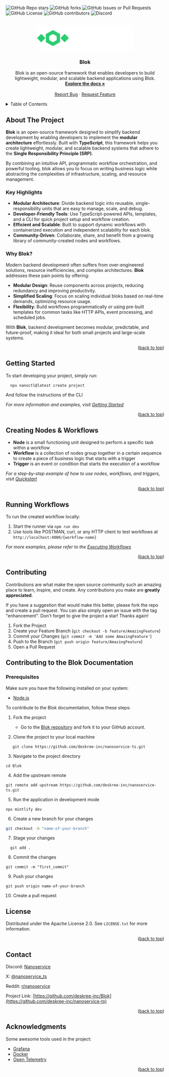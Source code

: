 <a id="readme-top"></a>

![GitHub Repo stars](https://img.shields.io/github/stars/deskree-inc/Blok)
![GitHub forks](https://img.shields.io/github/forks/deskree-inc/Blok)
![GitHub Issues or Pull Requests](https://img.shields.io/github/issues/deskree-inc/Blok)
![GitHub License](https://img.shields.io/github/license/deskree-inc/Blok)
![GitHub contributors](https://img.shields.io/github/contributors/deskree-inc/Blok)
![Discord](https://img.shields.io/discord/1317176082268426240)


<!-- PROJECT LOGO -->
<br />
<div align="center">
  <a href="https://github.com/deskree-inc/Blok">
    <img src="docs/assets/logo/dark.svg" alt="Logo" height="80">
  </a>

  <h3 align="center">Blok</h3>

  <p align="center">
    Blok  is an open-source framework that enables developers to build lightweight, modular, and scalable backend applications using Blok.
    <br />
    <a href="https://blok.build/"><strong>Explore the docs »</strong></a>
    <br />
    <br />
    <a href="https://github.com/deskree-inc/Blok/issues/new?assignees=&labels=&projects=&template=bug_report.md&title=">Report Bug</a>
    ·
    <a href="https://github.com/deskree-inc/Blok/issues/new?assignees=&labels=&projects=&template=feature_request.md&title=">Request Feature</a>
  </p>
</div>



<!-- TABLE OF CONTENTS -->
<details>
  <summary>Table of Contents</summary>
  <ol>
    <li>
      <a href="#about-the-project">About The Project</a>
    </li>
    <li>
      <a href="#getting-started">Getting Started</a>
      <ul>
        <li><a href="#templates">Templates</a></li>
        <li><a href="#npx-package">NPX Package</a></li>
        <li><a href="#ts-helpers">Templates</a></li>
      </ul>
    </li>
    <li><a href="#running-workflows">Running Workflows</a></li>
    <li><a href="#contributing">Contributing</a></li>
    <li><a href="#license">License</a></li>
    <li><a href="#contact">Contact</a></li>
  </ol>
</details>


## About The Project  

**Blok** is an open-source framework designed to simplify backend development by enabling developers to implement the **modular architecture** effortlessly. Built with **TypeScript**, this framework helps you create lightweight, modular, and scalable backend systems that adhere to the **Single Responsibility Principle (SRP)**.  

By combining an intuitive API, programmatic workflow orchestration, and powerful tooling, blok allows you to focus on writing business logic while abstracting the complexities of infrastructure, scaling, and resource management.  

### Key Highlights  

- **Modular Architecture**: Divide backend logic into reusable, single-responsibility units that are easy to manage, scale, and debug.  
- **Developer-Friendly Tools**: Use TypeScript-powered APIs, templates, and a CLI for quick project setup and workflow creation.  
- **Efficient and Scalable**: Built to support dynamic workflows with containerized execution and independent scalability for each blok.  
- **Community-Driven**: Collaborate, share, and benefit from a growing library of community-created nodes and workflows.  

### Why Blok?  

Modern backend development often suffers from over-engineered solutions, resource inefficiencies, and complex architectures. **Blok** addresses these pain points by offering:  

- **Modular Design**: Reuse components across projects, reducing redundancy and improving productivity.  
- **Simplified Scaling**: Focus on scaling individual bloks based on real-time demands, optimizing resource usage.  
- **Flexibility**: Build workflows programmatically or using pre-built templates for common tasks like HTTP APIs, event processing, and scheduled jobs.  

With **Blok**, backend development becomes modular, predictable, and future-proof, making it ideal for both small projects and large-scale systems.  


<p align="right">(<a href="#readme-top">back to top</a>)</p>


<!-- GETTING STARTED -->
## Getting Started

To start developing your project, simply run:

```bash
  npx nanoctl@latest create project
```

And follow the instructions of the CLI

_For more information and examples, visit [Getting Started](https://blok.build/docs/d/getting-started/nanoctl)_

<p align="right">(<a href="#readme-top">back to top</a>)</p>

## Creating Nodes & Workflows

* **Node** is a small functioning unit designed to perform a specific task within a workflow
* **Workflow** is a collection of nodes group together in a certain sequence to create a piece of business logic that starts with a trigger
* **Trigger** is an event or condition that starts the execution of a workflow

_For a step-by-step example of how to use nodes, workflows, and triggers, visit [Quickstart](http://localhost:4000/docs/d/quickstart)_

<p align="right">(<a href="#readme-top">back to top</a>)</p>

## Running Workflows

To run the created workflow locally:

1. Start the runner via `npm run dev`
2. Use tools like POSTMAN, curl, or any HTTP client to test workflows at `http://localhost:4000/{workflow-name}`

_For more examples, please refer to the [Executing Workflows](https://blok.build/docs/d/core-concepts/executing-workflows)_

<p align="right">(<a href="#readme-top">back to top</a>)</p>


<!-- CONTRIBUTING -->
## Contributing

Contributions are what make the open source community such an amazing place to learn, inspire, and create. Any contributions you make are **greatly appreciated**.

If you have a suggestion that would make this better, please fork the repo and create a pull request. You can also simply open an issue with the tag "enhancement".
Don't forget to give the project a star! Thanks again!

1. Fork the Project
2. Create your Feature Branch (`git checkout -b feature/AmazingFeature`)
3. Commit your Changes (`git commit -m 'Add some AmazingFeature'`)
4. Push to the Branch (`git push origin feature/AmazingFeature`)
5. Open a Pull Request

<!-- CONTRIBUTING TO THE BLOK DOCUMENTATION -->
## Contributing to the Blok Documentation

### Prerequisites
Make sure you have the following installed on your system:

- [Node.js](https://nodejs.org/)

To contribute to the Blok documentation, follow these steps:

1. Fork the project

     - Go to the [Blok repository](https://github.com/deskree-inc/nanoservice-ts) and fork it to your GitHub account.

2. Clone the project to your local machine

```
   git clone https://github.com/deskree-inc/nanoservice-ts.git
```
3. Navigate to the project directory
```
cd Blok
```
4. Add the upstream remote
```
git remote add upstream https://github.com/deskree-inc/nanoservice-ts.git
```
5. Run the application in development mode

```
npx mintlify dev
```
6. Create a new branch for your changes
```bash
git checkout -b "name-of-your-branch"
```
7. Stage your changes
```
  git add .
```
8. Commit the changes
```
git commit -m "first_commit"
```
9. Push your changes
```
git push origin name-of-your-branch
```
10. Create a pull request

<!-- LICENSE -->
## License

Distributed under the Apache License 2.0. See `LICENSE.txt` for more information.

<p align="right">(<a href="#readme-top">back to top</a>)</p>



<!-- CONTACT -->
## Contact

Discord: [Nanoservice](https://discord.gg/uFs9bYwfM9)

X: [@nanoservice_ts](https://x.com/nanoservice_ts)

Reddit: [r/nanoservice](https://www.reddit.com/r/nanoservice/)

Project Link: [https://github.com/deskree-inc/Blok](https://github.com/deskree-inc/nanoservice-ts)

<p align="right">(<a href="#readme-top">back to top</a>)</p>

<!-- ACKNOWLEDGMENTS -->
## Acknowledgments

Some awesome tools used in the project:

* [Grafana](https://github.com/grafana/grafana)
* [Docker](https://github.com/docker)
* [Open Telemetry](https://github.com/open-telemetry)

<p align="right">(<a href="#readme-top">back to top</a>)</p>